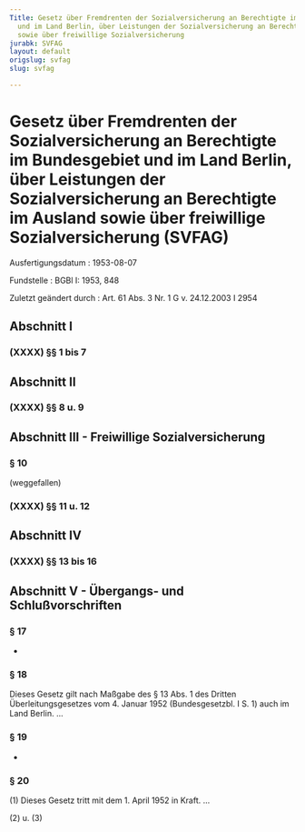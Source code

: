 ```yaml
---
Title: Gesetz über Fremdrenten der Sozialversicherung an Berechtigte im Bundesgebiet
  und im Land Berlin, über Leistungen der Sozialversicherung an Berechtigte im Ausland
  sowie über freiwillige Sozialversicherung
jurabk: SVFAG
layout: default
origslug: svfag
slug: svfag

---
```


# Gesetz über Fremdrenten der Sozialversicherung an Berechtigte im Bundesgebiet und im Land Berlin, über Leistungen der Sozialversicherung an Berechtigte im Ausland sowie über freiwillige Sozialversicherung (SVFAG)

Ausfertigungsdatum
:   1953-08-07

Fundstelle
:   BGBl I: 1953, 848

Zuletzt geändert durch
:   Art. 61 Abs. 3 Nr. 1 G v. 24.12.2003 I 2954



## Abschnitt I



### (XXXX) §§ 1 bis 7



## Abschnitt II



### (XXXX) §§ 8 u. 9



## Abschnitt III - Freiwillige Sozialversicherung



### § 10

(weggefallen)


### (XXXX) §§ 11 u. 12



## Abschnitt IV



### (XXXX) §§ 13 bis 16



## Abschnitt V - Übergangs- und Schlußvorschriften



### § 17

-


### § 18

Dieses Gesetz gilt nach Maßgabe des § 13 Abs. 1 des Dritten Überleitungsgesetzes vom 4. Januar 1952 (Bundesgesetzbl. I S. 1) auch im Land Berlin. ...


### § 19

-


### § 20

(1)
Dieses Gesetz tritt mit dem 1. April 1952 in Kraft. ...

(2) u. (3)

